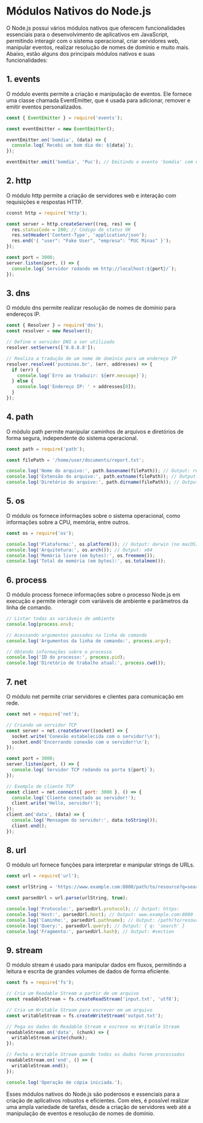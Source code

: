 # Módulos Nativos do Node.js
O Node.js possui vários módulos nativos que oferecem funcionalidades essenciais para o desenvolvimento de aplicativos em JavaScript, permitindo interagir com o sistema operacional, criar servidores web, manipular eventos, realizar resolução de nomes de domínio e muito mais. Abaixo, estão alguns dos principais módulos nativos e suas funcionalidades:

## 1. events
O módulo events permite a criação e manipulação de eventos. Ele fornece uma classe chamada EventEmitter, que é usada para adicionar, remover e emitir eventos personalizados.
````javascript
const { EventEmitter } = require('events');

const eventEmitter = new EventEmitter();

eventEmitter.on('bomdia', (data) => {
  console.log(`Recebi um bom dia de: ${data}`);
});

eventEmitter.emit('bomdia', 'Puc'); // Emitindo o evento 'bomdia' com os dados 'Puc'
````

## 2. http
O módulo http permite a criação de servidores web e interação com requisições e respostas HTTP.
````javascript
cconst http = require('http');

const server = http.createServer((req, res) => {
  res.statusCode = 200; // Código de status OK
  res.setHeader('Content-Type', 'application/json');
  res.end('{ "user": "Fake User", "empresa": "PUC Minas" }');
});

const port = 3000;
server.listen(port, () => {
  console.log(`Servidor rodando em http://localhost:${port}/`);
});
````
## 3. dns
O módulo dns permite realizar resolução de nomes de domínio para endereços IP.
````javascript
const { Resolver } = require('dns');
const resolver = new Resolver();

// Define o servidor DNS a ser utilizado
resolver.setServers(['8.8.8.8']);

// Realiza a tradução de um nome de domínio para um endereço IP
resolver.resolve4('pucminas.br', (err, addresses) => {
  if (err) {
    console.log(`Erro ao traduzir: ${err.message}`);
  } else {
    console.log('Endereço IP: ' + addresses[0]);
  }
});
````
## 4. path
O módulo path permite manipular caminhos de arquivos e diretórios de forma segura, independente do sistema operacional.
````javascript
const path = require('path');

const filePath = '/home/user/documents/report.txt';

console.log('Nome do arquivo:', path.basename(filePath)); // Output: report.txt
console.log('Extensão do arquivo:', path.extname(filePath)); // Output: .txt
console.log('Diretório do arquivo:', path.dirname(filePath)); // Output: /home/user/documents
````

## 5. os
O módulo os fornece informações sobre o sistema operacional, como informações sobre a CPU, memória, entre outros.
````javascript
const os = require('os');

console.log('Plataforma:', os.platform()); // Output: darwin (no macOS)
console.log('Arquitetura:', os.arch()); // Output: x64
console.log('Memória livre (em bytes):', os.freemem());
console.log('Total de memória (em bytes):', os.totalmem());
````
## 6. process
O módulo process fornece informações sobre o processo Node.js em execução e permite interagir com variáveis de ambiente e parâmetros da linha de comando.
````javascript
// Listar todas as variáveis de ambiente
console.log(process.env);

// Acessando argumentos passados na linha de comando
console.log('Argumentos da linha de comando:', process.argv);

// Obtendo informações sobre o processo
console.log('ID do processo:', process.pid);
console.log('Diretório de trabalho atual:', process.cwd());
````
## 7. net
O módulo net permite criar servidores e clientes para comunicação em rede.
````javascript
const net = require('net');

// Criando um servidor TCP
const server = net.createServer((socket) => {
  socket.write('Conexão estabelecida com o servidor!\n');
  socket.end('Encerrando conexão com o servidor!\n');
});

const port = 3000;
server.listen(port, () => {
  console.log(`Servidor TCP rodando na porta ${port}`);
});

// Exemplo de cliente TCP
const client = net.connect({ port: 3000 }, () => {
  console.log('Cliente conectado ao servidor!');
  client.write('Hello, servidor!');
});
client.on('data', (data) => {
  console.log('Mensagem do servidor:', data.toString());
  client.end();
});
````
## 8. url
O módulo url fornece funções para interpretar e manipular strings de URLs.
````javascript
const url = require('url');

const urlString = 'https://www.example.com:8080/path/to/resource?q=search#section';

const parsedUrl = url.parse(urlString, true);

console.log('Protocolo:', parsedUrl.protocol); // Output: https:
console.log('Host:', parsedUrl.host); // Output: www.example.com:8080
console.log('Caminho:', parsedUrl.pathname); // Output: /path/to/resource
console.log('Query:', parsedUrl.query); // Output: { q: 'search' }
console.log('Fragmento:', parsedUrl.hash); // Output: #section
````
## 9. stream
O módulo stream é usado para manipular dados em fluxos, permitindo a leitura e escrita de grandes volumes de dados de forma eficiente.
````javascript
const fs = require('fs');

// Cria um Readable Stream a partir de um arquivo
const readableStream = fs.createReadStream('input.txt', 'utf8');

// Cria um Writable Stream para escrever em um arquivo
const writableStream = fs.createWriteStream('output.txt');

// Pega os dados do Readable Stream e escreve no Writable Stream
readableStream.on('data', (chunk) => {
  writableStream.write(chunk);
});

// Fecha o Writable Stream quando todos os dados forem processados
readableStream.on('end', () => {
  writableStream.end();
});

console.log('Operação de cópia iniciada.');
````
Esses módulos nativos do Node.js são poderosos e essenciais para a criação de aplicativos robustos e eficientes. Com eles, é possível realizar uma ampla variedade de tarefas, desde a criação de servidores web até a manipulação de eventos e resolução de nomes de domínio.
